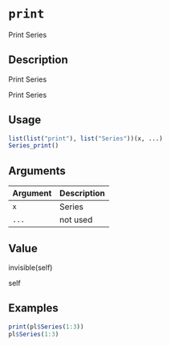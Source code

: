# `print`

Print Series

## Description

Print Series

Print Series

## Usage

```r
list(list("print"), list("Series"))(x, ...)
Series_print()
```

## Arguments

| Argument | Description | 
| -------- | ----------- |
| `x`         | Series      | 
| `...`         | not used    | 

## Value

invisible(self)

self

## Examples

```r
print(pl$Series(1:3))
pl$Series(1:3)
```


